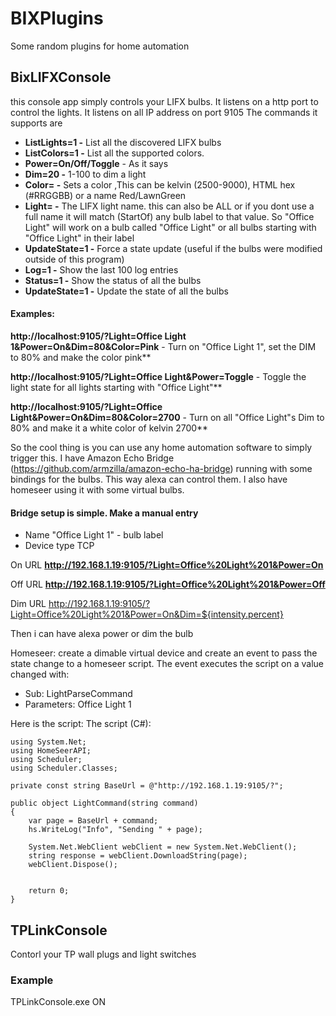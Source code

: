 # BIXPlugins
Some random plugins for home automation

## BixLIFXConsole
this console app simply controls your LIFX bulbs. It listens on a http port to control the lights. It listens on all IP address on port 9105
The commands it supports are

- **ListLights=1 -** List all the discovered LIFX bulbs
- **ListColors=1 -** List all the supported colors. 
- **Power=On/Off/Toggle** - As it says
- **Dim=20 -** 1-100 to dim a light
- **Color=<Color> -** Sets a color ,This can be kelvin (2500-9000), HTML hex (#RRGGBB) or a name Red/LawnGreen
- **Light=<Label nam> -** The LIFX light name. this can also be ALL or if you dont use a full name it will match (StartOf) any bulb label to that value. So "Office Light" will work on a bulb called "Office Light" or all bulbs starting with "Office Light" in their label
- **UpdateState=1 -** Force a state update (useful if the bulbs were modified outside of this program)
- **Log=1 -** Show the last 100 log entries
- **Status=1 -** Show the status of all the bulbs
- **UpdateState=1 -** Update the state of all the bulbs

#### Examples:
**http://localhost:9105/?Light=Office Light 1&Power=On&Dim=80&Color=Pink** - Turn on "Office Light 1", set the DIM to 80% and make the color pink**

**http://localhost:9105/?Light=Office Light&Power=Toggle** - Toggle the light state for all lights starting with "Office Light"**

**http://localhost:9105/?Light=Office Light&Power=On&Dim=80&Color=2700** - Turn on all "Office Light"s Dim to 80% and make it a white color of kelvin 2700**


So the cool thing is you can use any home automation software to simply trigger this. I have Amazon Echo Bridge (https://github.com/armzilla/amazon-echo-ha-bridge)
running with some bindings for the bulbs. This way alexa can control them. I also have homeseer using it with some virtual bulbs.
#### Bridge setup is simple. Make a manual entry
- Name "Office Light 1" - bulb label
- Device type TCP

On URL
**http://192.168.1.19:9105/?Light=Office%20Light%201&Power=On**

Off URL
**http://192.168.1.19:9105/?Light=Office%20Light%201&Power=Off**

Dim URL
http://192.168.1.19:9105/?Light=Office%20Light%201&Power=On&Dim=${intensity.percent}

Then i can have alexa power or dim the bulb

Homeseer:
create a dimable virtual device and create an event to pass the state change to a homeseer script. The event executes the script on a value changed with:
- Sub: LightParseCommand
- Parameters: Office Light 1

Here is the script:
The script (C#):
```
using System.Net;
using HomeSeerAPI;
using Scheduler;
using Scheduler.Classes;

private const string BaseUrl = @"http://192.168.1.19:9105/?";

public object LightCommand(string command)
{
    var page = BaseUrl + command;
    hs.WriteLog("Info", "Sending " + page);

    System.Net.WebClient webClient = new System.Net.WebClient();
    string response = webClient.DownloadString(page);
    webClient.Dispose();


    return 0;
}
```


## TPLinkConsole
Contorl your TP wall plugs and light switches

### Example

TPLinkConsole.exe <ip of device> ON

